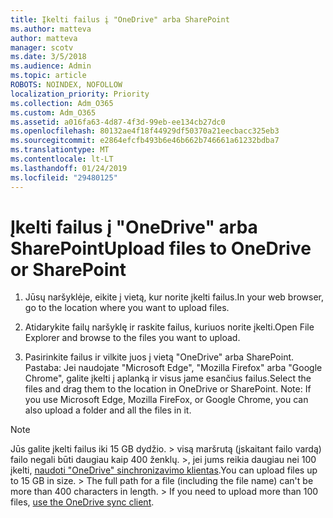 ```yaml
---
title: Įkelti failus į "OneDrive" arba SharePoint
ms.author: matteva
author: matteva
manager: scotv
ms.date: 3/5/2018
ms.audience: Admin
ms.topic: article
ROBOTS: NOINDEX, NOFOLLOW
localization_priority: Priority
ms.collection: Adm_O365
ms.custom: Adm_O365
ms.assetid: a016fa63-4d87-4f3d-99eb-ee134cb27dc0
ms.openlocfilehash: 80132ae4f18f44929df50370a21eecbacc325eb3
ms.sourcegitcommit: e2864efcfb493b6e46b662b746661a61232bdba7
ms.translationtype: MT
ms.contentlocale: lt-LT
ms.lasthandoff: 01/24/2019
ms.locfileid: "29480125"
---
```

# <a name="upload-files-to-onedrive-or-sharepoint"></a><span data-ttu-id="b539b-102">Įkelti failus į "OneDrive" arba SharePoint</span><span class="sxs-lookup"><span data-stu-id="b539b-102">Upload files to OneDrive or SharePoint</span></span>

1. <span data-ttu-id="b539b-103">Jūsų naršyklėje, eikite į vietą, kur norite įkelti failus.</span><span class="sxs-lookup"><span data-stu-id="b539b-103">In your web browser, go to the location where you want to upload files.</span></span>
    
2. <span data-ttu-id="b539b-104">Atidarykite failų naršyklę ir raskite failus, kuriuos norite įkelti.</span><span class="sxs-lookup"><span data-stu-id="b539b-104">Open File Explorer and browse to the files you want to upload.</span></span>
    
3. <span data-ttu-id="b539b-p101">Pasirinkite failus ir vilkite juos į vietą "OneDrive" arba SharePoint. Pastaba: Jei naudojate "Microsoft Edge", "Mozilla Firefox" arba "Google Chrome", galite įkelti į aplanką ir visus jame esančius failus.</span><span class="sxs-lookup"><span data-stu-id="b539b-p101">Select the files and drag them to the location in OneDrive or SharePoint. Note: If you use Microsoft Edge, Mozilla FireFox, or Google Chrome, you can also upload a folder and all the files in it.</span></span>
    
> [!NOTE]
>  <span data-ttu-id="b539b-p102">Jūs galite įkelti failus iki 15 GB dydžio. > visą maršrutą (įskaitant failo vardą) failo negali būti daugiau kaip 400 ženklų. >, jei jums reikia daugiau nei 100 įkelti, [naudoti "OneDrive" sinchronizavimo klientas](https://go.microsoft.com/fwlink/?linkid=866427).</span><span class="sxs-lookup"><span data-stu-id="b539b-p102">You can upload files up to 15 GB in size. >  The full path for a file (including the file name) can't be more than 400 characters in length. >  If you need to upload more than 100 files, [use the OneDrive sync client](https://go.microsoft.com/fwlink/?linkid=866427).</span></span> 
  

